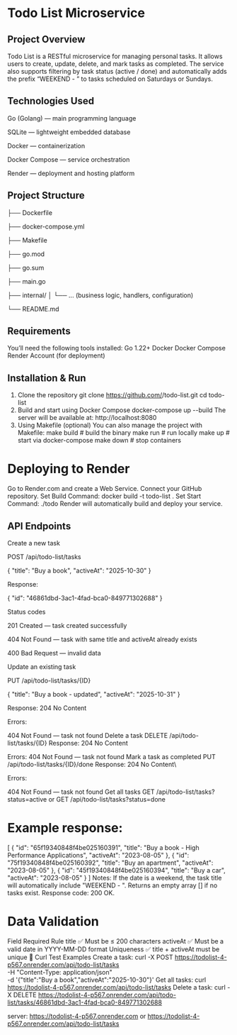 # Todo List Microservice
## Project Overview
Todo List is a RESTful microservice for managing personal tasks.
It allows users to create, update, delete, and mark tasks as completed.
The service also supports filtering by task status (active / done) and automatically adds the prefix
“WEEKEND - ” to tasks scheduled on Saturdays or Sundays.
## Technologies Used
Go (Golang) — main programming language

SQLite — lightweight embedded database

Docker — containerization

Docker Compose — service orchestration

Render — deployment and hosting platform
## Project Structure
├── Dockerfile

├── docker-compose.yml

├── Makefile

├── go.mod

├── go.sum

├── main.go

├── internal/
│   └── ... (business logic, handlers, configuration)

└── README.md
## Requirements
You’ll need the following tools installed:
Go 1.22+
Docker
Docker Compose
Render Account (for deployment)
## Installation & Run
 1. Clone the repository
git clone https://github.com/<your-username>/todo-list.git
cd todo-list
 2. Build and start using Docker Compose
docker-compose up --build
The server will be available at:
http://localhost:8080
 3. Using Makefile (optional)
You can also manage the project with Makefile:
make build   # build the binary
make run     # run locally
make up      # start via docker-compose
make down    # stop containers
# Deploying to Render
Go to Render.com and create a Web Service.
Connect your GitHub repository.
Set Build Command:
docker build -t todo-list .
Set Start Command:
./todo
Render will automatically build and deploy your service.
## API Endpoints
️Create a new task

POST /api/todo-list/tasks

{
  "title": "Buy a book",
  "activeAt": "2025-10-30"
}

 Response:
 
{
  "id": "46861dbd-3ac1-4fad-bca0-849771302688"
}

Status codes


201 Created — task created successfully

404 Not Found — task with same title and activeAt already exists

400 Bad Request — invalid data



 Update an existing task
 
PUT /api/todo-list/tasks/{ID}

{
  "title": "Buy a book - updated",
  "activeAt": "2025-10-31"
}

 Response: 204 No Content
 
Errors:

404 Not Found — task not found
 Delete a task
DELETE /api/todo-list/tasks/{ID}
 Response: 204 No Content

 
Errors:
404 Not Found — task not found
 Mark a task as completed
PUT /api/todo-list/tasks/{ID}/done
 Response: 204 No Content\
 
Errors:

404 Not Found — task not found
 Get all tasks
GET /api/todo-list/tasks?status=active
or
GET /api/todo-list/tasks?status=done

# Example response:
[
  {
    "id": "65f19340848f4be025160391",
    "title": "Buy a book - High Performance Applications",
    "activeAt": "2023-08-05"
  },
  {
    "id": "75f19340848f4be025160392",
    "title": "Buy an apartment",
    "activeAt": "2023-08-05"
  },
  {
    "id": "45f19340848f4be025160394",
    "title": "Buy a car",
    "activeAt": "2023-08-05"
  }
]
Notes:
If the date is a weekend, the task title will automatically include "WEEKEND - ".
Returns an empty array [] if no tasks exist.
Response code: 200 OK.
# Data Validation
Field	Required	Rule
title	✅	Must be ≤ 200 characters
activeAt	✅	Must be a valid date in YYYY-MM-DD format
Uniqueness	✅	title + activeAt must be unique
🧾 Curl Test Examples
Create a task:
curl -X POST https://todolist-4-p567.onrender.com/api/todo-list/tasks \
-H "Content-Type: application/json" \
-d '{"title":"Buy a book","activeAt":"2025-10-30"}'
Get all tasks:
curl https://todolist-4-p567.onrender.com/api/todo-list/tasks
Delete a task:
curl -X DELETE https://todolist-4-p567.onrender.com/api/todo-list/tasks/46861dbd-3ac1-4fad-bca0-849771302688


server: https://todolist-4-p567.onrender.com or https://todolist-4-p567.onrender.com/api/todo-list/tasks
